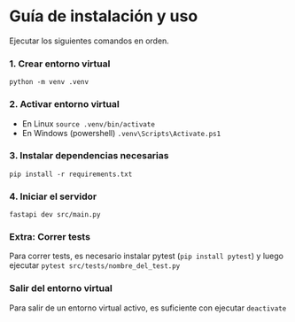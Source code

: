 # Guía de instalación y uso
Ejecutar los siguientes comandos en orden.
### 1. Crear entorno virtual
`python -m venv .venv`
### 2. Activar entorno virtual
 - En Linux `source .venv/bin/activate`
 - En Windows (powershell) `.venv\Scripts\Activate.ps1`
### 3. Instalar dependencias necesarias
`pip install -r requirements.txt`
### 4. Iniciar el servidor
`fastapi dev src/main.py`

### Extra: Correr tests
Para correr tests, es necesario instalar pytest (`pip install pytest`) y luego ejecutar `pytest src/tests/nombre_del_test.py`

### Salir del entorno virtual
Para salir de un entorno virtual activo, es suficiente con ejecutar `deactivate`